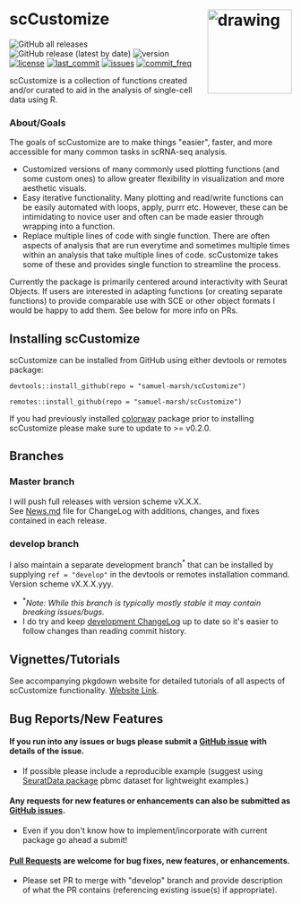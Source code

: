 # scCustomize <img src="https://github.com/samuel-marsh/scCustomize/blob/master/data/scCustomize_Logo.png?raw=true" alt="drawing" width="150" align="right"/>  

![GitHub all releases](https://img.shields.io/github/downloads/samuel-marsh/scCustomize/total?style=flat-square)
![GitHub release (latest by date)](https://img.shields.io/github/v/release/samuel-marsh/scCustomize?style=flat-square)
![version](https://img.shields.io/badge/version-v0.5.0-success?style=flat-square)
[![license](https://img.shields.io/github/license/samuel-marsh/scCustomize?style=flat-square)](https://github.com/samuel-marsh/scCustomize/blob/master/LICENSE)
[![last_commit](https://img.shields.io/github/last-commit/samuel-marsh/scCustomize?style=flat-square)](https://github.com/samuel-marsh/scCustomize/commits) [![issues](https://img.shields.io/github/issues/samuel-marsh/scCustomize?style=flat-square)](https://github.com/samuel-marsh/scCustomize/issues)
[![commit_freq](https://img.shields.io/github/commit-activity/m/samuel-marsh/scCustomize?style=flat-square)](https://github.com/samuel-marsh/scCustomize/commits)  


scCustomize is a collection of functions created and/or curated to aid in the analysis of single-cell data using R.

### About/Goals
The goals of scCustomize are to make things "easier", faster, and more accessible for many common tasks in scRNA-seq analysis.  
- Customized versions of many commonly used plotting functions (and some custom ones) to allow greater flexibility in visualization and more aesthetic visuals.
- Easy iterative functionality.  Many plotting and read/write functions can be easily automated with loops, apply, purrr etc.  However, these can be intimidating to novice user and often can be made easier through wrapping into a function.
- Replace multiple lines of code with single function.  There are often aspects of analysis that are run everytime and sometimes multiple times within an analysis that take multiple lines of code.  scCustomize takes some of these and provides single function to streamline the process.

Currently the package is primarily centered around interactivity with Seurat Objects.  If users are interested in adapting functions (or creating separate functions) to provide comparable use with SCE or other object formats I would be happy to add them.  See below for more info on PRs.


## Installing scCustomize
scCustomize can be installed from GitHub using either devtools or remotes package:
```
devtools::install_github(repo = "samuel-marsh/scCustomize")

remotes::install_github(repo = "samuel-marsh/scCustomize")
```
If you had previously installed [colorway](https://github.com/hypercompetent/colorway) package prior to installing scCustomize please make sure to update to >= v0.2.0.


## Branches  
### Master branch
I will push full releases with version scheme vX.X.X.  
See [News.md](https://github.com/samuel-marsh/scCustomize/blob/master/News.md) file for ChangeLog with additions, changes, and fixes contained in each release.


### develop branch
I also maintain a separate development branch<sup>\*</sup> that can be installed by supplying `ref = "develop"` in the devtools or remotes installation command.  Version scheme vX.X.X.yyy.  

  - <sup>\*</sup>*Note: While this branch is typically mostly stable it may contain breaking issues/bugs.*  
  - I do try and keep [development ChangeLog](https://github.com/samuel-marsh/scCustomize/blob/develop/News.md) up to date so it's easier to follow changes than reading commit history.
  

## Vignettes/Tutorials  
See accompanying pkgdown website for detailed tutorials of all aspects of scCustomize functionality.  [Website Link](coming_soon).

## Bug Reports/New Features
#### If you run into any issues or bugs please submit a [GitHub issue](https://github.com/samuel-marsh/scCustomize/issues) with details of the issue.
- If possible please include a reproducible example (suggest using [SeuratData package](https://github.com/satijalab/seurat-data) pbmc dataset for lightweight examples.)

#### Any requests for new features or enhancements can also be submitted as [GitHub issues](https://github.com/samuel-marsh/scCustomize/issues).
- Even if you don't know how to implement/incorporate with current package go ahead a submit!
  
#### [Pull Requests](https://github.com/samuel-marsh/scCustomize/pulls) are welcome for bug fixes, new features, or enhancements.
- Please set PR to merge with "develop" branch and provide description of what the PR contains (referencing existing issue(s) if appropriate).
